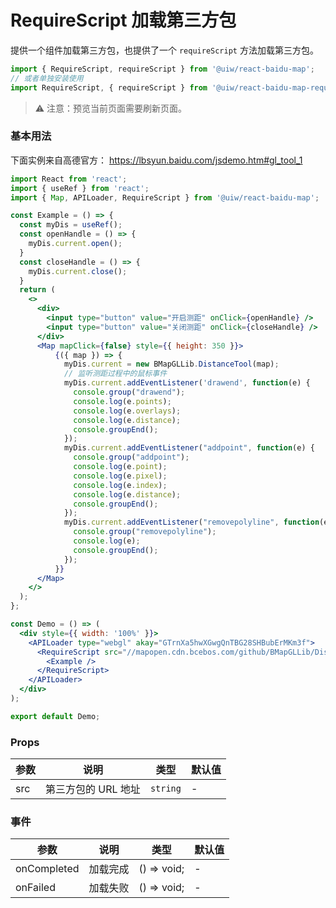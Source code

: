RequireScript 加载第三方包
===

提供一个组件加载第三方包，也提供了一个 `requireScript` 方法加载第三方包。

```jsx
import { RequireScript, requireScript } from '@uiw/react-baidu-map';
// 或者单独安装使用
import RequireScript, { requireScript } from '@uiw/react-baidu-map-require-script';
```

> ⚠️ 注意：预览当前页面需要刷新页面。
<!--rehype:style=border-left: 8px solid #ffe564;background-color: #ffe56440;padding: 12px 16px;-->

### 基本用法

下面实例来自高德官方： https://lbsyun.baidu.com/jsdemo.htm#gl_tool_1

```jsx mdx:preview
import React from 'react';
import { useRef } from 'react';
import { Map, APILoader, RequireScript } from '@uiw/react-baidu-map';

const Example = () => {
  const myDis = useRef();
  const openHandle = () => {
    myDis.current.open();
  }
  const closeHandle = () => {
    myDis.current.close();
  }
  return (
    <>
      <div>
        <input type="button" value="开启测距" onClick={openHandle} />
        <input type="button" value="关闭测距" onClick={closeHandle} />
      </div>
      <Map mapClick={false} style={{ height: 350 }}>
          {({ map }) => {
            myDis.current = new BMapGLLib.DistanceTool(map);
            // 监听测距过程中的鼠标事件
            myDis.current.addEventListener('drawend', function(e) {
              console.group("drawend");
              console.log(e.points);
              console.log(e.overlays);
              console.log(e.distance);
              console.groupEnd();
            });
            myDis.current.addEventListener("addpoint", function(e) {
              console.group("addpoint");
              console.log(e.point);
              console.log(e.pixel);
              console.log(e.index);
              console.log(e.distance);
              console.groupEnd();
            });
            myDis.current.addEventListener("removepolyline", function(e) {
              console.group("removepolyline");
              console.log(e);
              console.groupEnd();
            });
          }}
      </Map>
    </>
  );
};

const Demo = () => (
  <div style={{ width: '100%' }}>
    <APILoader type="webgl" akay="GTrnXa5hwXGwgQnTBG28SHBubErMKm3f">
      <RequireScript src="//mapopen.cdn.bcebos.com/github/BMapGLLib/DistanceTool/src/DistanceTool.min.js">
        <Example />
      </RequireScript>
    </APILoader>
  </div>
);

export default Demo;
```

### Props

| 参数 | 说明 | 类型 | 默认值 |
| ----- | ----- | ----- | ----- |
| src | 第三方包的 URL 地址 | `string` | - |

### 事件

| 参数 | 说明 | 类型 | 默认值 |
| ----- | ----- | ----- | ----- |
| onCompleted | 加载完成 | () => void; | - |
| onFailed | 加载失败 | () => void; | - |